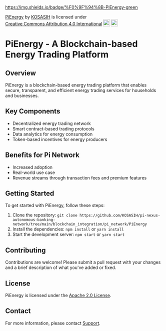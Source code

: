 https://img.shields.io/badge/%F0%9F%94%8B-PiEnergy-green

<p xmlns:cc="http://creativecommons.org/ns#" xmlns:dct="http://purl.org/dc/terms/"><a property="dct:title" rel="cc:attributionURL" href="https://github.com/KOSASIH/pi-nexus-autonomous-banking-network/tree/main/blockchain_integration/pi_network/PiEnergy">PiEnergy</a> by <a rel="cc:attributionURL dct:creator" property="cc:attributionName" href="https://www.linkedin.com/in/kosasih-81b46b5a">KOSASIH</a> is licensed under <a href="https://creativecommons.org/licenses/by/4.0/?ref=chooser-v1" target="_blank" rel="license noopener noreferrer" style="display:inline-block;">Creative Commons Attribution 4.0 International<img style="height:22px!important;margin-left:3px;vertical-align:text-bottom;" src="https://mirrors.creativecommons.org/presskit/icons/cc.svg?ref=chooser-v1" alt=""><img style="height:22px!important;margin-left:3px;vertical-align:text-bottom;" src="https://mirrors.creativecommons.org/presskit/icons/by.svg?ref=chooser-v1" alt=""></a></p>

# PiEnergy - A Blockchain-based Energy Trading Platform

## Overview

PiEnergy is a blockchain-based energy trading platform that enables secure, transparent, and efficient energy trading services for households and businesses.

## Key Components

* Decentralized energy trading network
* Smart contract-based trading protocols
* Data analytics for energy consumption
* Token-based incentives for energy producers

## Benefits for Pi Network

* Increased adoption
* Real-world use case
* Revenue streams through transaction fees and premium features

## Getting Started

To get started with PiEnergy, follow these steps:

1. Clone the repository: `git clone https://github.com/KOSASIH/pi-nexus-autonomous-banking-network/tree/main/blockchain_integration/pi_network/PiEnergy`
2. Install the dependencies: `npm install` or `yarn install`
3. Start the development server: `npm start` or `yarn start`

## Contributing

Contributions are welcome! Please submit a pull request with your changes and a brief description of what you've added or fixed.

## License

PiEnergy is licensed under the [Apache 2.0 License](https://opensource.org/licenses/Apache-2.0).

## Contact

For more information, please contact [Support](support@pienergy.com).
